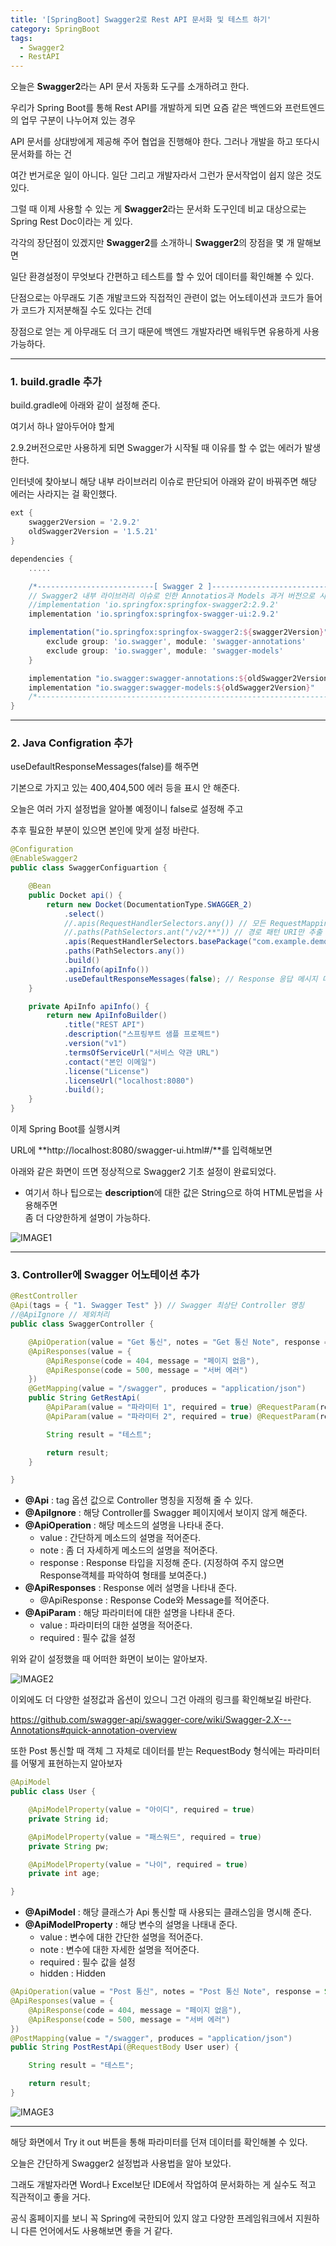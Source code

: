 ```yaml
---
title: '[SpringBoot] Swagger2로 Rest API 문서화 및 테스트 하기'
category: SpringBoot
tags:
  - Swagger2
  - RestAPI
---
```


오늘은 **Swagger2**라는 API 문서 자동화 도구를 소개하려고 한다.

우리가 Spring Boot를 통해 Rest API를 개발하게 되면 요즘 같은 백엔드와 프런트엔드의 업무 구분이 나누어져 있는 경우

API 문서를 상대방에게 제공해 주어 협업을 진행해야 한다. 그러나 개발을 하고 또다시 문서화를 하는 건

여간 번거로운 일이 아니다. 일단 그리고 개발자라서 그런가 문서작업이 쉽지 않은 것도 있다.

그럴 때 이제 사용할 수 있는 게 **Swagger2**라는 문서화 도구인데 비교 대상으로는 Spring Rest Doc이라는 게 있다.

각각의 장단점이 있겠지만 **Swagger2**를 소개하니 **Swagger2**의 장점을 몇 개 말해보면

일단 환경설정이 무엇보다 간편하고 테스트를 할 수 있어 데이터를 확인해볼 수 있다.

단점으로는 아무래도 기존 개발코드와 직접적인 관련이 없는 어노테이션과 코드가 들어가 코드가 지저분해질 수도 있다는 건데

장점으로 얻는 게 아무래도 더 크기 때문에 백엔드 개발자라면 배워두면 유용하게 사용 가능하다.

---

### 1. build.gradle 추가

build.gradle에 아래와 같이 설정해 준다.

여기서 하나 알아두어야 할게

2.9.2버전으로만 사용하게 되면 Swagger가 시작될 때 이유를 할 수 없는 에러가 발생한다.

인터넷에 찾아보니 해당 내부 라이브러리 이슈로 판단되어 아래와 같이 바꿔주면 해당 에러는 사라지는 걸 확인했다.

```gradle
ext {
    swagger2Version = '2.9.2'
    oldSwagger2Version = '1.5.21'
}

dependencies {
    .....

    /*--------------------------[ Swagger 2 ]--------------------------------*/
    // Swagger2 내부 라이브러리 이슈로 인한 Annotatios과 Models 과거 버전으로 사용
    //implementation 'io.springfox:springfox-swagger2:2.9.2'
    implementation 'io.springfox:springfox-swagger-ui:2.9.2'

    implementation("io.springfox:springfox-swagger2:${swagger2Version}") {
        exclude group: 'io.swagger', module: 'swagger-annotations'
        exclude group: 'io.swagger', module: 'swagger-models'
    }

    implementation "io.swagger:swagger-annotations:${oldSwagger2Version}"
    implementation "io.swagger:swagger-models:${oldSwagger2Version}"
    /*-----------------------------------------------------------------------*/
}
```

---

### 2. Java Configration 추가

useDefaultResponseMessages(false)를 해주면

기본으로 가지고 있는 400,404,500 에러 등을 표시 안 해준다.

오늘은 여러 가지 설정법을 알아볼 예정이니 false로 설정해 주고

추후 필요한 부분이 있으면 본인에 맞게 설정 바란다.

```java
@Configuration
@EnableSwagger2
public class SwaggerConfiguartion {

    @Bean
    public Docket api() {
        return new Docket(DocumentationType.SWAGGER_2)
            .select()
            //.apis(RequestHandlerSelectors.any()) // 모든 RequestMapping URI 추출
            //.paths(PathSelectors.ant("/v2/**")) // 경로 패턴 URI만 추출
            .apis(RequestHandlerSelectors.basePackage("com.example.demo")) // 패키지 기준 추출
            .paths(PathSelectors.any())
            .build()
            .apiInfo(apiInfo())
            .useDefaultResponseMessages(false); // Response 응답 메시지 디폴트값 적용 X
    }

    private ApiInfo apiInfo() {
        return new ApiInfoBuilder()
            .title("REST API")
            .description("스프링부트 샘플 프로젝트")
            .version("v1")
            .termsOfServiceUrl("서비스 약관 URL")
            .contact("본인 이메일")
            .license("License")
            .licenseUrl("localhost:8080")
            .build();
    }
}
```

이제 Spring Boot를 실행시켜

URL에 **http://localhost:8080/swagger-ui.html#/**를 입력해보면

아래와 같은 화면이 뜨면 정상적으로 Swagger2 기초 설정이 완료되었다.

- 여기서 하나 팁으로는 **description**에 대한 값은 String으로 하여 HTML문법을 사용해주면 <br>
  좀 더 다양한하게 설명이 가능하다.

![IMAGE1](/assets/images/post/2020-06-22-springboot-swagger-image1.PNG)

---

### 3. Controller에 Swagger 어노테이션 추가

```java
@RestController
@Api(tags = { "1. Swagger Test" }) // Swagger 최상단 Controller 명칭
//@ApiIgnore // 제외처리
public class SwaggerController {

    @ApiOperation(value = "Get 통신", notes = "Get 통신 Note", response = String.class) // value: 해당 파라미터 명칭, notes : 메소드에 대한 설명란
    @ApiResponses(value = {
        @ApiResponse(code = 404, message = "페이지 없음"),
        @ApiResponse(code = 500, message = "서버 에러")
    })
    @GetMapping(value = "/swagger", produces = "application/json")
    public String GetRestApi(
        @ApiParam(value = "파라미터 1", required = true) @RequestParam(required = true, defaultValue = " ") String param1,
        @ApiParam(value = "파라미터 2", required = true) @RequestParam(required = true, defaultValue = "0") int    param2  ) {

        String result = "테스트";

        return result;
    }

}
```

- **@Api** : tag 옵션 값으로 Controller 명칭을 지정해 줄 수 있다.
- **@ApiIgnore** : 해당 Controller를 Swagger 페이지에서 보이지 않게 해준다.
- **@ApiOperation** : 해당 메소드의 설명을 나타내 준다.
  - value : 간단하게 메소드의 설명을 적어준다.
  - note : 좀 더 자세하게 메소드의 설명을 적어준다.
  - response : Response 타입을 지정해 준다. (지정하여 주지 않으면 Response객체를 파악하여 형태를 보여준다.)
- **@ApiResponses** : Response 에러 설명을 나타내 준다.
  - @ApiResponse : Response Code와 Message를 적어준다.
- **@ApiParam** : 해당 파라미터에 대한 설명을 나타내 준다.
  - value : 파라미터의 대한 설명을 적어준다.
  - required : 필수 값을 설정

위와 같이 설정했을 때 어떠한 화면이 보이는 알아보자.

![IMAGE2](/assets/images/post/2020-06-22-springboot-swagger-image2.PNG)

이외에도 더 다양한 설정값과 옵션이 있으니 그건 아래의 링크를 확인해보길 바란다.

<https://github.com/swagger-api/swagger-core/wiki/Swagger-2.X---Annotations#quick-annotation-overview>

또한 Post 통신할 때 객체 그 자체로 데이터를 받는 RequestBody 형식에는 파라미터를 어떻게 표현하는지 알아보자

```java
@ApiModel
public class User {

    @ApiModelProperty(value = "아이디", required = true)
    private String id;

    @ApiModelProperty(value = "패스워드", required = true)
    private String pw;

    @ApiModelProperty(value = "나이", required = true)
    private int age;

}
```

- **@ApiModel** : 해당 클래스가 Api 통신할 때 사용되는 클래스임을 명시해 준다.
- **@ApiModelProperty** : 해당 변수의 설명을 나태내 준다.
  - value : 변수에 대한 간단한 설명을 적어준다.
  - note : 변수에 대한 자세한 설명을 적어준다.
  - required : 필수 값을 설정
  - hidden : Hidden

```java
@ApiOperation(value = "Post 통신", notes = "Post 통신 Note", response = String.class)
@ApiResponses(value = {
    @ApiResponse(code = 404, message = "페이지 없음"),
    @ApiResponse(code = 500, message = "서버 에러")
})
@PostMapping(value = "/swagger", produces = "application/json")
public String PostRestApi(@RequestBody User user) {

    String result = "테스트";

    return result;
}
```

![IMAGE3](/assets/images/post/2020-06-22-springboot-swagger-image3.PNG)

---

해당 화면에서 Try it out 버튼을 통해 파라미터를 던져 데이터를 확인해볼 수 있다.

오늘은 간단하게 Swagger2 설정법과 사용법을 알아 보았다.

그래도 개발자라면 Word나 Excel보단 IDE에서 작업하여 문서화하는 게 실수도 적고 직관적이고 좋을 거다.

공식 홈페이지를 보니 꼭 Spring에 국한되어 있지 않고 다양한 프레임워크에서 지원하니 다른 언어에서도 사용해보면 좋을 거 같다.
